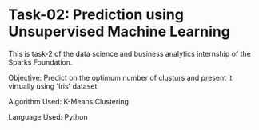 # Task-02: Prediction using Unsupervised Machine Learning

This is task-2 of the data science and business analytics internship of the Sparks Foundation.

Objective: Predict on the optimum number of clusturs and present it virtually using 'Iris' dataset

Algorithm Used: K-Means Clustering

Language Used: Python

